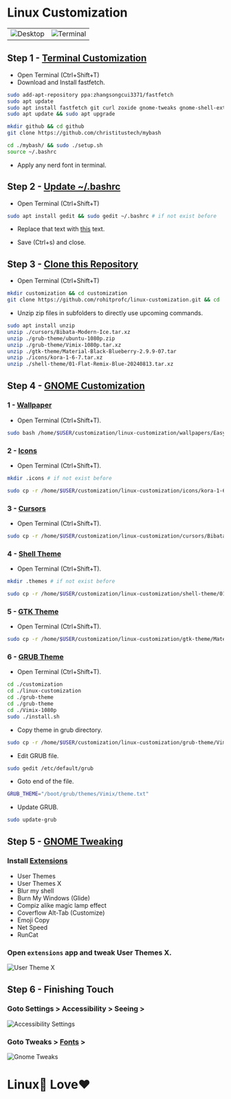 # Linux Customization

|                                                                                                                          |                                                                                                                           |
| ------------------------------------------------------------------------------------------------------------------------ | ------------------------------------------------------------------------------------------------------------------------- |
| ![Desktop](https://res.cloudinary.com/dtdhmbtcg/image/upload/v1726353481/Screenshot_from_2024-09-15_04-06-35_a97pmb.png) | ![Terminal](https://res.cloudinary.com/dtdhmbtcg/image/upload/v1726353474/Screenshot_from_2024-09-15_04-07-35_nyjovk.png) |

## Step 1 - [Terminal Customization](https://youtu.be/b3W7Ky_aaaY?si=NJU-NSETV0JueL6O)

- Open Terminal (Ctrl+Shift+T)
- Download and Install fastfetch.

```bash
sudo add-apt-repository ppa:zhangsongcui3371/fastfetch
sudo apt update
sudo apt install fastfetch git curl zoxide gnome-tweaks gnome-shell-extension-manager
sudo apt update && sudo apt upgrade
```

```bash
mkdir github && cd github
git clone https://github.com/christitustech/mybash
```

```bash
cd ./mybash/ && sudo ./setup.sh
source ~/.bashrc
```

- Apply any nerd font in terminal.

## Step 2 - [Update ~/.bashrc](https://gist.github.com/rohitprofc/8f82fc044cfd3051c8679e12c336b69b)

- Open Terminal (Ctrl+Shift+T)

```bash
sudo apt install gedit && sudo gedit ~/.bashrc # if not exist before
```

- Replace that text with [this](https://gist.githubusercontent.com/rohitprofc/8f82fc044cfd3051c8679e12c336b69b/raw/6e66e69b77e40dfbfc5dd31604aa7872d676620b/bashrc.md) text.

- Save (Ctrl+s) and close.

## Step 3 - [Clone this Repository]()

- Open Terminal (Ctrl+Shift+T)

```bash
mkdir customization && cd customization
git clone https://github.com/rohitprofc/linux-customization.git && cd ./linux-customization/
```

- Unzip zip files in subfolders to directly use upcoming commands.

```bash
sudo apt install unzip
unzip ./cursors/Bibata-Modern-Ice.tar.xz
unzip ./grub-theme/ubuntu-1080p.zip
unzip ./grub-theme/Vimix-1080p.tar.xz
unzip ./gtk-theme/Material-Black-Blueberry-2.9.9-07.tar
unzip ./icons/kora-1-6-7.tar.xz
unzip ./shell-theme/01-Flat-Remix-Blue-20240813.tar.xz
```

## Step 4 - [GNOME Customization](https://www.gnome-look.org/browse/)

### 1 - [Wallpaper](./wallpapers/)

- Open Terminal (Ctrl+Shift+T).

```bash
sudo bash /home/$USER/customization/linux-customization/wallpapers/Easy_Install.sh
```

### 2 - [Icons](./icons/)

- Open Terminal (Ctrl+Shift+T).

```bash
mkdir .icons # if not exist before
```

```bash
sudo cp -r /home/$USER/customization/linux-customization/icons/kora-1-6-7/kora /home/$USER/.icons
```

### 3 - [Cursors](./cursors/)

<!-- - make sure you have `index.theme` file in folder which you are going to copy. -->

- Open Terminal (Ctrl+Shift+T).

```bash
sudo cp -r /home/$USER/customization/linux-customization/cursors/Bibata-Modern-Ice /home/$USER/.icons
```

### 4 - [Shell Theme](./shell-theme/)

- Open Terminal (Ctrl+Shift+T).

```bash
mkdir .themes # if not exist before
```

```bash
sudo cp -r /home/$USER/customization/linux-customization/shell-theme/01-Flat-Remix-Blue-20240813/Flat-* /home/$USER/.themes
```

### 5 - [GTK Theme](./gtk-theme/)

- Open Terminal (Ctrl+Shift+T).

```bash
sudo cp -r /home/$USER/customization/linux-customization/gtk-theme/Material-Black-Blueberry-2.9.9-07/Material-Black-Blueberry /home/$USER/.themes
```

### 6 - [GRUB Theme](./grub-theme/)

- Open Terminal (Ctrl+Shift+T).

```bash
cd ./customization
cd ./linux-customization
cd ./grub-theme
cd ./grub-theme
cd ./Vimix-1080p
sudo ./install.sh
```

- Copy theme in grub directory.

```bash
sudo cp -r /home/$USER/customization/linux-customization/grub-theme/Vimix-1080p/Vimix /boot/grub/themes/
```

- Edit GRUB file.

```bash
sudo gedit /etc/default/grub
```

- Goto end of the file.

```bash
GRUB_THEME="/boot/grub/themes/Vimix/theme.txt"
```

- Update GRUB.

```bash
sudo update-grub
```

## Step 5 - [GNOME Tweaking](https://extensions.gnome.org/)

### Install [Extensions](https://extensions.gnome.org/)

- User Themes
- User Themes X
- Blur my shell
- Burn My Windows (Glide)
- Compiz alike magic lamp effect
- Coverflow Alt-Tab (Customize)
- Emoji Copy
- Net Speed
- RunCat

### Open `extensions` app and tweak User Themes X.

![User Theme X](https://res.cloudinary.com/dtdhmbtcg/image/upload/v1726352372/Screenshot_from_2024-09-15_03-47-15_ea403f.png)

## Step 6 - Finishing Touch

### Goto Settings > Accessibility > Seeing >

![Accessibility Settings](https://res.cloudinary.com/dtdhmbtcg/image/upload/v1726354588/Screenshot_from_2024-09-15_04-26-11_n4hvrd.png)

### Goto Tweaks > [Fonts]() >

![Gnome Tweaks](https://res.cloudinary.com/dtdhmbtcg/image/upload/v1726356268/Screenshot_from_2024-09-15_04-54-10_rftpfa.png)

# Linux🐧 Love❤️
